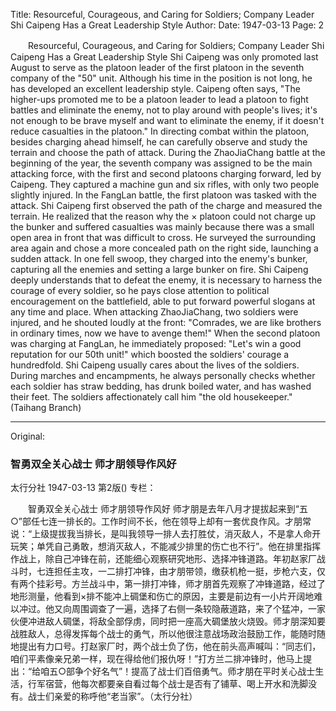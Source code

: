 Title: Resourceful, Courageous, and Caring for Soldiers; Company Leader Shi Caipeng Has a Great Leadership Style
Author:
Date: 1947-03-13
Page: 2

　　Resourceful, Courageous, and Caring for Soldiers;
    Company Leader Shi Caipeng Has a Great Leadership Style
    Shi Caipeng was only promoted last August to serve as the platoon leader of the first platoon in the seventh company of the "50" unit. Although his time in the position is not long, he has developed an excellent leadership style. Caipeng often says, "The higher-ups promoted me to be a platoon leader to lead a platoon to fight battles and eliminate the enemy, not to play around with people's lives; it's not enough to be brave myself and want to eliminate the enemy, if it doesn't reduce casualties in the platoon." In directing combat within the platoon, besides charging ahead himself, he can carefully observe and study the terrain and choose the path of attack. During the ZhaoJiaChang battle at the beginning of the year, the seventh company was assigned to be the main attacking force, with the first and second platoons charging forward, led by Caipeng. They captured a machine gun and six rifles, with only two people slightly injured. In the FangLan battle, the first platoon was tasked with the attack. Shi Caipeng first observed the path of the charge and measured the terrain. He realized that the reason why the × platoon could not charge up the bunker and suffered casualties was mainly because there was a small open area in front that was difficult to cross. He surveyed the surrounding area again and chose a more concealed path on the right side, launching a sudden attack. In one fell swoop, they charged into the enemy's bunker, capturing all the enemies and setting a large bunker on fire. Shi Caipeng deeply understands that to defeat the enemy, it is necessary to harness the courage of every soldier, so he pays close attention to political encouragement on the battlefield, able to put forward powerful slogans at any time and place. When attacking ZhaoJiaChang, two soldiers were injured, and he shouted loudly at the front: "Comrades, we are like brothers in ordinary times, now we have to avenge them!" When the second platoon was charging at FangLan, he immediately proposed: "Let's win a good reputation for our 50th unit!" which boosted the soldiers' courage a hundredfold. Shi Caipeng usually cares about the lives of the soldiers. During marches and encampments, he always personally checks whether each soldier has straw bedding, has drunk boiled water, and has washed their feet. The soldiers affectionately call him "the old housekeeper." (Taihang Branch)



<hr /> 

Original: 


### 智勇双全关心战士  师才朋领导作风好
太行分社
1947-03-13
第2版()
专栏：

　　智勇双全关心战士
    师才朋领导作风好
    师才朋是去年八月才提拔起来到“五○”部任七连一排长的。工作时间不长，他在领导上却有一套优良作风。才朋常说：“上级提拔我当排长，是叫我领导一排人去打胜仗，消灭敌人，不是拿人命开玩笑；单凭自己勇敢，想消灭敌人，不能减少排里的伤亡也不行”。他在排里指挥作战上，除自己冲锋在前，还能细心观察研究地形、选择冲锋道路。年初赵家厂战斗时，七连担任主攻，一二排打冲锋，由才朋带领，缴获机枪一挺，步枪六支，仅有两个挂彩号。方兰战斗中，第一排打冲锋，师才朋首先观察了冲锋道路，经过了地形测量，他看到×排不能冲上碉堡和伤亡的原因，主要是前边有一小片开阔地难以冲过。他又向周围调查了一遍，选择了右侧一条较隐蔽道路，来了个猛冲，一家伙便冲进敌人碉堡，将敌全部俘虏，同时把一座高大碉堡放火烧毁。师才朋深知要战胜敌人，总得发挥每个战士的勇气，所以他很注意战场政治鼓励工作，能随时随地提出有力口号。打赵家厂时，两个战士负了伤，他在前头高声喊叫：“同志们，咱们平素像亲兄弟一样，现在得给他们报仇呀！”打方兰二排冲锋时，他马上提出：“给咱五○部争个好名气”！提高了战士们百倍勇气。师才朋在平时关心战士生活，行军宿营，他每次都要亲自看过每个战士是否有了铺草、喝上开水和洗脚没有。战士们亲爱的称呼他“老当家”。（太行分社）
